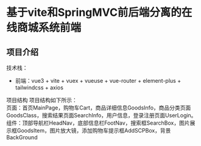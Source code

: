 # 基于vite和SpringMVC前后端分离的在线商城系统前端

## 项目介绍
技术栈：
- 前端：vue3 + vite + vuex + vueuse + vue-router + element-plus + tailwindcss + axios 

项目结构
项目结构如下所示：  
页面：首页MainPage，购物车Cart，商品详细信息GoodsInfo，商品分类页面GoodsClass，搜索结果页面SearchInfo，用户信息，登录注册页面UserLogin。  
组件：顶部导航栏HeadNav，底部信息栏FootNav，搜索框SearchBox，图片展示框GoodsItem，图片放大镜，添加购物车提示框AddSCPBox，背景BackGround